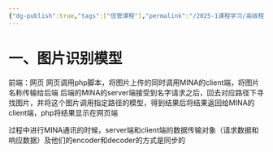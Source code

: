 ```yaml
---
{"dg-publish":true,"tags":["信管课程"],"permalink":"/2025-1课程学习/高级程序设计/第三章 MINA实例/","dgPassFrontmatter":true,"created":"2025-01-01T15:58:37.329+08:00","updated":"2025-01-02T14:32:42.925+08:00"}
---
```


# 一、图片识别模型
前端：网页
网页调用php脚本，将图片上传的同时调用MINA的client端，将图片名称传输给后端
后端的MINA的server端接受到名字请求之后，回去对应路径下寻找图片，并将这个图片调用指定路径的模型，得到结果后将结果返回给MINA的client端，php将结果显示在网页端

过程中进行MINA通讯的时候，server端和client端的数据传输对象（请求数据和响应数据）及他们的encoder和decoder的方式是同步的